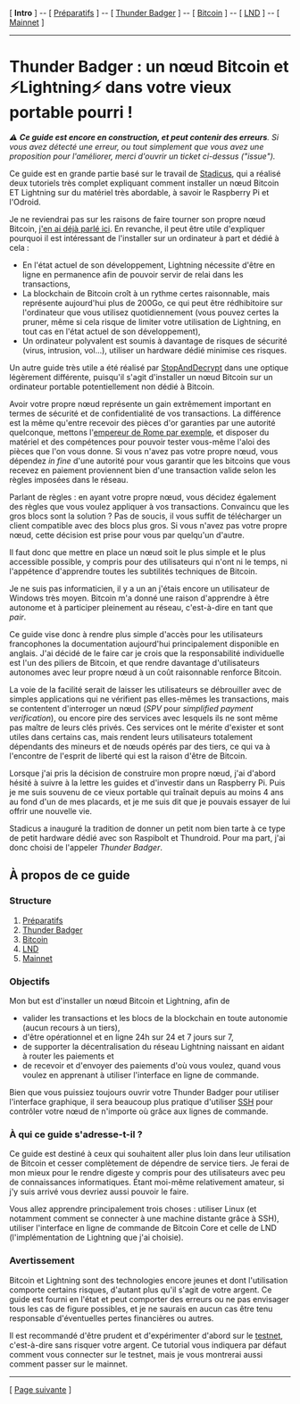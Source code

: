 [ **Intro** ] -- [ [Préparatifs](thunderbadger_10_preparations.md) ] -- [ [Thunder Badger](thunderbadger_20_ThunderBadger.md) ] -- [ [Bitcoin](thunderbadger_30_bitcoin.md) ] -- [ [LND](thunderbadger_40_lnd.md) ] -- [ [Mainnet](thunderbadger_50_mainnet.md) ]

-----
# Thunder Badger : un nœud Bitcoin et ⚡Lightning️⚡ dans votre vieux portable pourri !

_:warning: **Ce guide est encore en construction, et peut contenir des erreurs**. Si vous avez détecté une erreur, ou tout simplement que vous avez une proposition pour l'améliorer, merci d'ouvrir un ticket ci-dessus ("issue")._

Ce guide est en grande partie basé sur le travail de [Stadicus](https://github.com/Stadicus/guides), qui a réalisé deux tutoriels très complet expliquant comment installer un nœud Bitcoin ET Lightning sur du matériel très abordable, à savoir le Raspberry Pi et l'Odroid.

Je ne reviendrai pas sur les raisons de faire tourner son propre nœud Bitcoin, [j'en ai déjà parlé ici](https://en.bitcoin.it/wiki/Full_node). En revanche, il peut être utile d'expliquer pourquoi il est intéressant de l'installer sur un ordinateur à part et dédié à cela :
* En l'état actuel de son développement, Lightning nécessite d'être en ligne en permanence afin de pouvoir servir de relai dans les transactions,
* La blockchain de Bitcoin croît à un rythme certes raisonnable, mais représente aujourd'hui plus de 200Go, ce qui peut être rédhibitoire sur l'ordinateur que vous utilisez quotidiennement (vous pouvez certes la pruner, même si cela risque de limiter votre utilisation de Lightning, en tout cas en l'état actuel de son développement),
* Un ordinateur polyvalent est soumis à davantage de risques de sécurité (virus, intrusion, vol...), utiliser un hardware dédié minimise ces risques. 

Un autre guide très utile a été réalisé par [StopAndDecrypt](https://hackernoon.com/a-complete-beginners-guide-to-installing-a-bitcoin-full-node-on-linux-2018-edition-cb8e384479ea) dans une optique légèrement différente, puisqu'il s'agit d'installer un nœud Bitcoin sur un ordinateur portable potentiellement non dédié à Bitcoin. 

Avoir votre propre nœud représente un gain extrêmement important en termes de sécurité et de confidentialité de vos transactions. La différence est la même qu'entre recevoir des pièces d'or garanties par une autorité quelconque, mettons l'[empereur de Rome par exemple](https://fr.wikipedia.org/wiki/Aureus#L'effondrement_de_l'aureus), et disposer du matériel et des compétences pour pouvoir tester vous-même l'aloi des pièces que l'on vous donne. Si vous n'avez pas votre propre nœud, vous dépendez _in fine_ d'une autorité pour vous garantir que les bitcoins que vous recevez en paiement proviennent bien d'une transaction valide selon les règles imposées dans le réseau.

Parlant de règles : en ayant votre propre nœud, vous décidez également des règles que vous voulez appliquer à vos transactions. Convaincu que les gros blocs sont la solution ? Pas de soucis, il vous suffit de télécharger un client compatible avec des blocs plus gros. Si vous n'avez pas votre propre nœud, cette décision est prise pour vous par quelqu'un d'autre.

Il faut donc que mettre en place un nœud soit le plus simple et le plus accessible possible, y compris pour des utilisateurs qui n'ont ni le temps, ni l'appétence d'apprendre toutes les subtilités techniques de Bitcoin.

Je ne suis pas informaticien, il y a un an j'étais encore un utilisateur de Windows très moyen. Bitcoin m'a donné une raison d'apprendre à être autonome et à participer pleinement au réseau, c'est-à-dire en tant que _pair_.

Ce guide vise donc à rendre plus simple d'accès pour les utilisateurs francophones la documentation aujourd'hui principalement disponible en anglais. J'ai décidé de le faire car je crois que la responsabilité individuelle est l'un des piliers de Bitcoin, et que rendre davantage d'utilisateurs autonomes avec leur propre nœud à un coût raisonnable renforce Bitcoin. 

La voie de la facilité serait de laisser les utilisateurs se débrouiller avec de simples applications qui ne vérifient pas elles-mêmes les transactions, mais se contentent d'interroger un nœud (_SPV_ pour _simplified payment verification_), ou encore pire des services avec lesquels ils ne sont même pas maître de leurs clés privés. Ces services ont le mérite d'exister et sont utiles dans certains cas, mais rendent leurs utilisateurs totalement dépendants des mineurs et de nœuds opérés par des tiers, ce qui va à l'encontre de l'esprit de liberté qui est la raison d'être de Bitcoin. 

Lorsque j'ai pris la décision de construire mon propre nœud, j'ai d'abord hésité à suivre à la lettre les guides et d'investir dans un Raspberry Pi. Puis je me suis souvenu de ce vieux portable qui traînait depuis au moins 4 ans au fond d'un de mes placards, et je me suis dit que je pouvais essayer de lui offrir une nouvelle vie. 

Stadicus a inauguré la tradition de donner un petit nom bien tarte à ce type de petit hardware dédié avec son Raspibolt et Thundroid. Pour ma part, j'ai donc choisi de l'appeler _Thunder Badger_.

## À propos de ce guide
### Structure

1. [Préparatifs](thunderbadger_10_preparations.md)
2. [Thunder Badger](thunderbadger_20_ThunderBadger.md)
3. [Bitcoin](thunderbadger_30_bitcoin.md)
4. [LND](thunderbadger_40_lnd.md)
5. [Mainnet](thunderbadger_50_mainnet.md)

### Objectifs

Mon but est d'installer un nœud Bitcoin et Lightning, afin de
* valider les transactions et les blocs de la blockchain en toute autonomie (aucun recours à un tiers),
* d'être opérationnel et en ligne 24h sur 24 et 7 jours sur 7, 
* de supporter la décentralisation du réseau Lightning naissant en aidant à router les paiements et 
* de recevoir et d'envoyer des paiements d'où vous voulez, quand vous voulez en apprenant à utiliser l'interface en ligne de commande.

Bien que vous puissiez toujours ouvrir votre Thunder Badger pour utiliser l'interface graphique, il sera beaucoup plus pratique d'utiliser [SSH](https://fr.wikipedia.org/wiki/Secure_Shell) pour contrôler votre nœud de n'importe où grâce aux lignes de commande.  

### À qui ce guide s'adresse-t-il ?

Ce guide est destiné à ceux qui souhaitent aller plus loin dans leur utilisation de Bitcoin et cesser complètement de dépendre de service tiers. Je ferai de mon mieux pour le rendre digeste y compris pour des utilisateurs avec peu de connaissances informatiques. Étant moi-même relativement amateur, si j'y suis arrivé vous devriez aussi pouvoir le faire.

Vous allez apprendre principalement trois choses : utiliser Linux (et notamment comment se connecter à une machine distante grâce à SSH), utiliser l'interface en ligne de commande de Bitcoin Core et celle de LND (l'implémentation de Lightning que j'ai choisie).

### Avertissement

Bitcoin et Lightning sont des technologies encore jeunes et dont l'utilisation comporte certains risques, d'autant plus qu'il s'agit de votre argent. Ce guide est fourni en l'état et peut comporter des erreurs ou ne pas envisager tous les cas de figure possibles, et je ne saurais en aucun cas être tenu responsable d'éventuelles pertes financières ou autres. 

Il est recommandé d'être prudent et d'expérimenter d'abord sur le [testnet](https://bitcoin.fr/testnet/), c'est-à-dire sans risquer votre argent. Ce tutorial vous indiquera par défaut comment vous connecter sur le testnet, mais je vous montrerai aussi comment passer sur le mainnet.

---

[ [Page suivante](thunderbadger_10_preparations.md) ]
